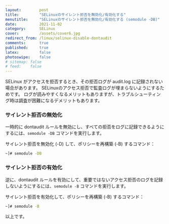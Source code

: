 ```yaml
---
layout:        post
title:         "SELinuxのサイレント拒否を無効化/有効化する"
menutitle:     "SELinuxのサイレント拒否を無効化/有効化する (semodule -DB)"
date:          2021-11-02
category:      SELinux
cover:         /assets/cover6.jpg
redirect_from: /linux/selinux-disable-dontaudit
comments:      true
published:     true
latex:         false
photoswipe:    false
# sitemap: false
# feed:    false
---
```


SELinux がアクセスを拒否するとき、その拒否ログが audit.log に記録されない場合があります。
SELinuxのアクセス拒否で監査ログが埋まらないようにするためです。
ログが読みやすくなるメリットもありますが、トラブルシューティング時は調査が困難になるデメリットもあります。

### サイレント拒否の無効化

一時的に dontaudit ルールを無効にし、すべての拒否をログに記録できるようにするには、`semodule -DB` コマンドを実行します。

サイレント拒否を無効化 (-D) して、ポリシーを再構築 (-B) するコマンド：
```bash
~]# semodule -DB
```

### サイレント拒否の有効化

逆に、dontaudit ルールを有効にして、重要ではないアクセス拒否のログを記録しないようにするには、`semodule -B` コマンドを実行します。

サイレント拒否を有効化して、ポリシーを再構築 (-B) するコマンド：
```bash
~]# semodule -B
```

以上です。
